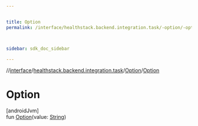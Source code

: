 ```yaml
---


title: Option
permalink: /interface/healthstack.backend.integration.task/-option/-option.html



sidebar: sdk_doc_sidebar

---
```



//[interface](/bi_interface.html)/[healthstack.backend.integration.task](../index.html)/[Option](index.html)/[Option](-option.html)



# Option



[androidJvm]\
fun [Option](-option.html)(value: [String](https://kotlinlang.org/api/latest/jvm/stdlib/kotlin/-string/index.html))






